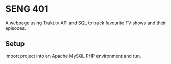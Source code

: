 # SENG 401

A webpage using Trakt.tv API and SQL to track favourite TV shows and their episodes.

## Setup

Import project into an Apache MySQL PHP environment and run.
